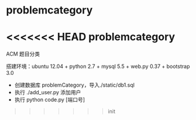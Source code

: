 problemcategory
===============

<<<<<<< HEAD
problemcategory
=======
ACM 题目分类

搭建环境：ubuntu 12.04 + python 2.7 + mysql 5.5 + web.py 0.37 + bootstrap 3.0

- 创建数据库 problemCategory，导入./static/db1.sql
- 执行 ./add_user.py 添加用户
- 执行 python code.py [端口号]
>>>>>>> init
